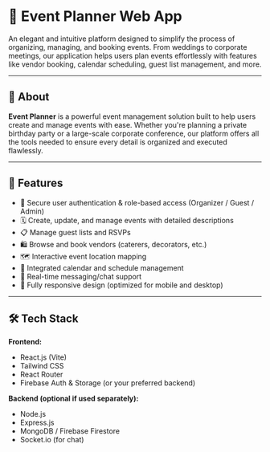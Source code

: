# 🎉 Event Planner Web App

An elegant and intuitive platform designed to simplify the process of organizing, managing, and booking events. From weddings to corporate meetings, our application helps users plan events effortlessly with features like vendor booking, calendar scheduling, guest list management, and more.

---

## 📌 About

**Event Planner** is a powerful event management solution built to help users create and manage events with ease. Whether you're planning a private birthday party or a large-scale corporate conference, our platform offers all the tools needed to ensure every detail is organized and executed flawlessly.

---

## 🚀 Features

- 🔐 Secure user authentication & role-based access (Organizer / Guest / Admin)
- 🗓️ Create, update, and manage events with detailed descriptions
- 📋 Manage guest lists and RSVPs
- 🛍️ Browse and book vendors (caterers, decorators, etc.)
- 🗺️ Interactive event location mapping
- 📅 Integrated calendar and schedule management
- 💬 Real-time messaging/chat support
- 📱 Fully responsive design (optimized for mobile and desktop)

---

## 🛠️ Tech Stack

**Frontend:**
- React.js (Vite)
- Tailwind CSS
- React Router
- Firebase Auth & Storage (or your preferred backend)

**Backend (optional if used separately):**
- Node.js
- Express.js
- MongoDB / Firebase Firestore
- Socket.io (for chat)

